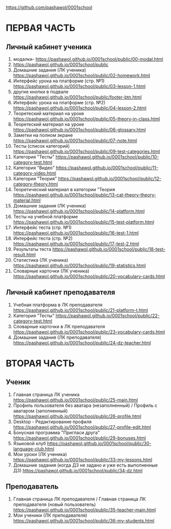 <https://github.com/pashawol/0001school>
# ПЕРВАЯ ЧАСТЬ
## Личный кабинет ученика
1.  модалки- <https://pashawol.github.io/0001school/public/00-modal.html> 
1.  <https://pashawol.github.io/0001school/public> 
1. Домашние задания (ЛК ученика) <https://pashawol.github.io/0001school/public/02-homework.html>
1. Интерфейс урока на платформе (стр. №1) <https://pashawol.github.io/0001school/public/03-lesson-1.html>
1. другие кнопки в подвале <https://pashawol.github.io/0001school/public/footer-btn.html>
1. Интерфейс урока на платформе (стр. №2) <https://pashawol.github.io/0001school/public/04-lesson-2.html>
1. Теоретеский материал на уроке <https://pashawol.github.io/0001school/public/05-theory-in-class.html>
1. Теоретеский материал на уроке <https://pashawol.github.io/0001school/public/06-glossary.html>
1. Заметки на полном экране <https://pashawol.github.io/0001school/public/07-note.html>
1. Тесты (список категорий) <https://pashawol.github.io/0001school/public/09-test-categories.html>
1. Категория "Тесты" <https://pashawol.github.io/0001school/public/10-category-test.html>
1. Категория "Видео" <https://pashawol.github.io/0001school/public/11-category-video.html>
1. Категория "Теория"  <https://pashawol.github.io/0001school/public/12-category-theory.html>
1. Теоретический материал в категории "Теория <https://pashawol.github.io/0001school/public/13-cat-theory-theory-material.html>
1. Домашние задания (ЛК ученика) <https://pashawol.github.io/0001school/public/14-platform.html>
1. Тесты на учебной платформе <https://pashawol.github.io/0001school/public/15-test-platform.html>
1. Интерфейс теста (стр. №1) <https://pashawol.github.io/0001school/public/16-test-1.html>
1. Интерфейс теста (стр. №2)   <https://pashawol.github.io/0001school/public/17-test-2.html>
1. Результаты теста  <https://pashawol.github.io/0001school/public/18-test-result.html>
1. Статистика (ЛК ученика) <https://pashawol.github.io/0001school/public/19-statistics.html>
1. Словарные карточки (ЛК ученика) <https://pashawol.github.io/0001school/public/20-vocabulary-cards.html>

## Личный кабинет преподавателя

1. Учебная платформа в ЛК преподавателя <https://pashawol.github.io/0001school/public/21-platform-t.html>
1. Категория "Тесты" <https://pashawol.github.io/0001school/public/22-category-test.html>
1. Словарные карточки в ЛК преподавателя <https://pashawol.github.io/0001school/public/23-vocabulary-cards.html>
1. Домашние задания (ЛК преподавателя) <https://pashawol.github.io/0001school/public/24-dz-teacher.html>


# ВТОРАЯ ЧАСТЬ

## Ученик
1. Главная страница ЛК ученика <https://pashawol.github.io/0001school/public/25-main.html>
1. Профиль пользователя без аватара (незаполненный) / Профиль с аватаром (заполненный) <https://pashawol.github.io/0001school/public/26-profile.html>
1. Desktop - Редактирование профиля <https://pashawol.github.io/0001school/public/27-profile-edit.html>
1. Бонусная программа "Пригласи друга" <https://pashawol.github.io/0001school/public/29-bonuses.html>
1. Языковой клуб <https://pashawol.github.io/0001school/public/30-language-club.html>
1. Мои уроки (ЛК ученика) <https://pashawol.github.io/0001school/public/33-my-lessons.html>
1. Домашние задания (когда ДЗ не задано и уже есть выполненные ДЗ) <https://pashawol.github.io/0001school/public/34-dz.html>


## Преподаватель 

1. Главная страница ЛК преподавателя / Главная страница ЛК преподавателя (новый пользователь) <https://pashawol.github.io/0001school/public/35-teacher-main.html>
1. Мои ученики (ЛК преподавателя) <https://pashawol.github.io/0001school/public/36-my-students.html>
